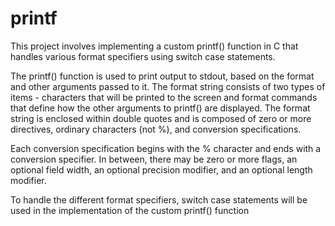 # printf
This project involves implementing a custom printf() function in C that handles various format specifiers using switch case statements.

The printf() function is used to print output to stdout, based on the format and other arguments passed to it. The format string consists of two types of items - characters that will be printed to the screen and format commands that define how the other arguments to printf() are displayed. The format string is enclosed within double quotes and is composed of zero or more directives, ordinary characters (not %), and conversion specifications.

Each conversion specification begins with the % character and ends with a conversion specifier. In between, there may be zero or more flags, an optional field width, an optional precision modifier, and an optional length modifier.

To handle the different format specifiers, switch case statements will be used in the implementation of the custom printf() function


